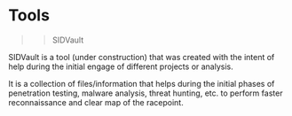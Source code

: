 # Tools

>> SIDVault

SIDVault is a tool (under construction) that was created with the intent of help during the initial engage of different projects or analysis.

It is a collection of files/information that helps during the initial phases of penetration testing, malware analysis, threat hunting, etc. to perform faster reconnaissance and clear map of the racepoint.
